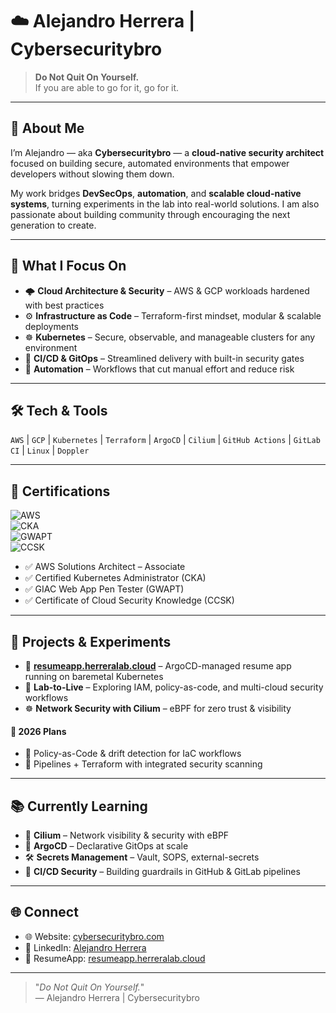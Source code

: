 # ☁️ Alejandro Herrera | Cybersecuritybro

> **Do Not Quit On Yourself.**  
> If you are able to go for it, go for it.

---

## 👋 About Me  

I’m Alejandro — aka **Cybersecuritybro** — a **cloud-native security architect** focused on building secure, automated environments that empower developers without slowing them down.  

My work bridges **DevSecOps**, **automation**, and **scalable cloud-native systems**, turning experiments in the lab into real-world solutions.  I am also passionate about building community through encouraging the next generation to create.  

---

## 🔐 What I Focus On  

- 🌩️ **Cloud Architecture & Security** – AWS & GCP workloads hardened with best practices  
- ⚙️ **Infrastructure as Code** – Terraform-first mindset, modular & scalable deployments  
- ☸️ **Kubernetes** – Secure, observable, and manageable clusters for any environment  
- 🚀 **CI/CD & GitOps** – Streamlined delivery with built-in security gates  
- 🔄 **Automation** – Workflows that cut manual effort and reduce risk  

---

## 🛠️ Tech & Tools  

`AWS` | `GCP` | `Kubernetes` | `Terraform` | `ArgoCD` | `Cilium` | `GitHub Actions` | `GitLab CI` | `Linux` | `Doppler`

---

## 📜 Certifications  

![AWS](https://img.shields.io/badge/AWS-SAA-orange?logo=amazonaws)  
![CKA](https://img.shields.io/badge/CKA-blue?logo=kubernetes)  
![GWAPT](https://img.shields.io/badge/GWAPT-green)  
![CCSK](https://img.shields.io/badge/CCSK-lightgrey)

- ✅ AWS Solutions Architect – Associate  
- ✅ Certified Kubernetes Administrator (CKA)  
- ✅ GIAC Web App Pen Tester (GWAPT)  
- ✅ Certificate of Cloud Security Knowledge (CCSK)  

---

## 🧭 Projects & Experiments  

- 💼 **[resumeapp.herreralab.cloud](https://resumeapp.herreralab.cloud)** – ArgoCD-managed resume app running on baremetal Kubernetes  
- 🔐 **Lab-to-Live** – Exploring IAM, policy-as-code, and multi-cloud security workflows  
- ☸️ **Network Security with Cilium** – eBPF for zero trust & visibility  

#### 🔮 2026 Plans  
- 📜 Policy-as-Code & drift detection for IaC workflows  
- 🔄 Pipelines + Terraform with integrated security scanning  

---

## 📚 Currently Learning  

- 🧠 **Cilium** – Network visibility & security with eBPF  
- 🚀 **ArgoCD** – Declarative GitOps at scale  
- 🛠️ **Secrets Management** – Vault, SOPS, external-secrets  
- 🔐 **CI/CD Security** – Building guardrails in GitHub & GitLab pipelines  

---

## 🌐 Connect  

- 🌐 Website: [cybersecuritybro.com](https://cybersecuritybro.com)  
- 💼 LinkedIn: [Alejandro Herrera](https://www.linkedin.com/in/alejandro-herrera-cissp)  
- 📄 ResumeApp: [resumeapp.herreralab.cloud](https://resumeapp.herreralab.cloud)  

---

> "_Do Not Quit On Yourself._"  
> — Alejandro Herrera | Cybersecuritybro
